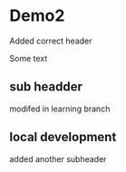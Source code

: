 # Demo2

Added correct header

Some text

## sub headder

modifed in learning branch


## local development

added another subheader

